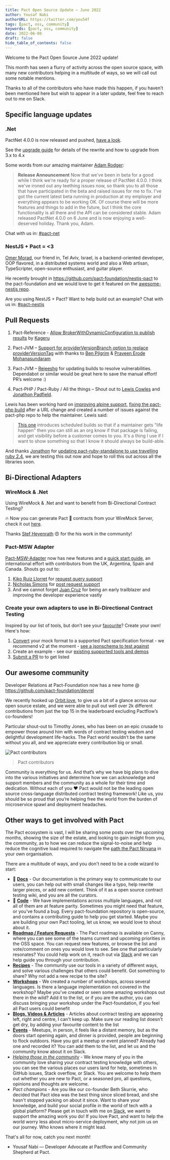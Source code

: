 ```yaml
---
title: Pact Open Source Update — June 2022
author: Yousaf Nabi
authorURL: https://twitter.com/you54f
tags: [pact, oss, community]
keywords: [pact, oss, community]
date: 2022-06-08
draft: false
hide_table_of_contents: false
---
```


Welcome to the Pact Open Source June 2022 update!

This month has seen a flurry of activity across the open source space, with many new contributors helping in a multitude of ways, so we will call out some notable mentions.

‌Thanks to all of the contributors who have made this happen, if you haven’t been mentioned here but wish to appear in a later update, feel free to reach out to me on Slack.

## Specific language updates

### .Net

PactNet 4.0.0 is now released and pushed, [have a look](https://www.nuget.org/packages/PactNet/).

See the [upgrade guide](https://github.com/pact-foundation/pact-net/blob/4.0.0/docs/upgrading-to-4.md) for details of the rewrite and how to upgrade from 3.x to 4.x

Some words from our amazing maintainer [Adam Rodger](https://github.com/adamrodger):

> **Release Announcement**
> Now that we've been in beta for a good while I think we're ready for a proper release of PactNet 4.0.0. I think we've ironed out any teething issues now, so thank you to all those that have participated in the beta and raised issues for me to fix.
> I've got the current latest beta running in production at my employer and everything appears to be working OK. Of course there will be more features and things to add in the future, but I think the core functionality is all there and the API can be considered stable.
> Adam released PactNet 4.0.0 on 6 June and is now enjoying a well-deserved holiday. Thank you, Adam.

Chat with us in: [#pact-net](https://pact-foundation.slack.com/archives/C9UTHV2AD)

### NestJS + Pact = <3

[Omer Morad](https://github.com/omermorad), our friend in, Tel Aviv, Israel, is a backend-oriented developer, OOP flavored, in a distributed systems world and also a Web artisan, TypeScripter, open-source enthusiast, and guitar player.

He recently brought in <https://github.com/pact-foundation/nestjs-pact> to the pact-foundation and we would love to get it featured on the [awesome-nestjs repo](https://github.com/jmcdo29/testing-nestjs/issues/1676).

Are you using NestJS + Pact? Want to help build out an example? Chat with us in: [#pact-nestjs](https://pact-foundation.slack.com/archives/C03ELGE8UMB)

## Pull Requests

1. Pact-Reference - [Allow BrokerWithDynamicConfiguration to publish results](https://github.com/pact-foundation/pact-reference/pull/194) by [Kageru](https://github.com/kageru)

2. Pact-JVM – [Support for providerVersionBranch option to replace providerVersionTag](https://github.com/pact-foundation/pact-jvm/issues/1555) with thanks to [Ben Pilgrim](https://github.com/TGNThump) & [Praveen Erode Mohanasundaram](https://github.com/praveen-em)

3. Pact-JVM – [Rejeeshg](https://github.com/pact-foundation/pact-jvm/pulls?q=is%3Apr+is%3Aclosed++author%3Arejeeshg) for updating builds to resolve vulnerabilities. Dependabot or similar would be great here to save the manual effort! PR’s welcome :)

4. Pact-PHP / Pact-Ruby / All the things – Shout out to [Lewis Cowles](https://github.com/Lewiscowles1986) and [Jonathon Padfield](https://github.com/trammel).

Lewis has been working hard on [improving alpine support](https://github.com/pact-foundation/pact-ruby-standalone/pull/73), [fixing the pact-php build](https://github.com/pact-foundation/pact-php/pull/249) after a URL change and created a number of issues against the pact-php repo to help the maintainer. Lewis said:

> [This one](https://github.com/pact-foundation/pact-php/pull/253) introduces scheduled builds so that if a maintainer gets "life happen" then you can still as an org know if that package is failing, and get visibility before a customer comes to you. It's a thing I use if I want to show something so that I know it should always be build-able.

And thanks [Jonathon](https://github.com/trammel) for [updating pact-ruby-standalone to use travelling ruby 2.4](https://github.com/pact-foundation/pact-ruby-standalone/pull/75), we are testing this out now and hope to roll this out across all the libraries soon.

## Bi-Directional Adapters

### WireMock & .Net

Using WireMock & .Net and want to benefit from Bi-Directional Contract Testing?

🔥 Now you can generate Pact 🔗 contracts from your WireMock Server, check it out [here](https://github.com/WireMock-Net/WireMock.Net/wiki/Pact).

Thanks [Stef Heyenrath](https://www.linkedin.com/in/ACoAAAClHlsBdpo1lJc1LiT8eM46fN2RNMYfVVo) 😍 for the his work in the community!

### Pact-MSW Adapter

[Pact-MSW-Adapter](https://github.com/pactflow/pact-msw-adapter) now has new features and a [quick start guide](https://docs.pactflow.io/docs/bi-directional-contract-testing/tools/msw), an international effort with contributors from the UK, Argentina, Spain and Canada. Shouts go out to:

1. [Kiko Ruiz Llorret](https://github.com/kikoruiz) for [request query support](https://github.com/pactflow/pact-msw-adapter/pull/46)
2. [Nicholas Simons](https://github.com/simonn01) for [post request support](https://github.com/pactflow/pact-msw-adapter/pull/42)
3. And we cannot forget [Juan Cruz](https://github.com/IJuanI) for being an early trailblazer and improving the developer experience vastly

### Create your own adapters to use in Bi-Directional Contract Testing

Inspired by our list of tools, but don’t see your [favourite](https://docs.pactflow.io/docs/bi-directional-contract-testing/tools)? Create your own! Here's how:

1. [Convert](https://docs.pactflow.io/docs/bi-directional-contract-testing/contracts/pact#converting-mocks-into-a-pact-compatible-format) your mock format to a supported Pact specification format - we recommend v2 at the moment - [see a jsonschema to test against](https://bitbucket.org/atlassian/pact-json-schema/src/master/schemas/v2/schema.json)
2. Create an example - see our [existing supported tools and demos](https://docs.pactflow.io/#bi-directional)
3. [Submit a PR](https://github.com/pactflow/docs.pactflow.io/) to to get listed

## Our awesome community

Developer Relations at Pact-Foundation now has a new home @ <https://github.com/pact-foundation/devrel>

We recently hooked up [Orbit.love](https://orbit.love/), to give us a bit of a glance across our open source estate, and we were able to pull out well over 2k different contributions from just the top 15 in the leaderboard excluding Pactflow’s co-founders!

Particular shout-out to Timothy Jones, who has been on an epic crusade to empower those around him with words of contract testing wisdom and delightful development life-hacks. The Pact world wouldn’t be the same without you all, and we appreciate every contribution big or small.

![Pact contributors](https://s3-ap-southeast-2.amazonaws.com/content-prod-529546285894/2022/06/Pact-Orbit-June-2022.png)

> Pact contributors

Community is everything for us. And that’s why we have big plans to dive into the various initiatives and determine how we can acknowledge and support members and the community as a whole for their time and dedication. Without each of you ❤️ Pact would not be the leading open source cross-language distributed contract testing framework! Like us, you should be so proud that you’re helping free the world from the burden of microservice spawl and deployment headaches.

## Other ways to get involved with Pact

The Pact ecosystem is vast, I will be sharing some posts over the upcoming months, showing the size of the estate, and looking to gain insight from you, the community, as to how we can reduce the signal-to-noise and help reduce the cognitive load required to navigate the [path the Pact Nirvana](https://docs.pact.io/pact_nirvana) in your own organisation.

There are a multitude of ways, and you don't need to be a code wizard to start:

- 📙 [**Docs**](https://docs.pact.io/contributing/docs) - Our documentation is the primary way to communicate to our users, you can help out with small changes like a typo, help rewrite larger pieces, or add new content. Think of it as a open source contract testing wiki, and you are all the curators.
- 🚀 [**Code**](https://docs.pact.io/contributing) - We have implementations across multiple languages, and not all of them are at feature parity. Sometimes you might need that feature, or you've found a bug. Every pact-foundation repository is open-source, and contains a contributing guide to help you get started. Maybe you are building your own Pact tooling, let us know, we would love to shout about it.
- [**Roadmap / Feature Requests**](https://docs.pact.io/roadmap) - The Pact roadmap is available on Canny, where you can see some of the teams current and upcoming priorities in the OSS space. You can request new features, or browse the list and vote/comment on ones you would love to see. See one that particularly resonates? You could help work on it, reach out via [Slack](https://pact-foundation.slack.com/ssb/redirect) and we can help guide you through your contribution.
- [**Recipes**](https://docs.pact.io/recipes) - The community use our tools in a variety of different ways, and solve various challenges that others could benefit. Got something to share? Why not add a new recipe to the site?
- [**Workshops**](https://docs.pact.io/implementation_guides/workshops) - We created a number of workshops, across several languages. Is there a language implementation not covered in the workshop? Maybe you've created or seen some amazing workshops out there in the wild? Add it to the list, or if you are the author, you can discuss bringing your workshop under the Pact-foundation, if you feel all Pact users could benefit
- [**Blogs, Videos & Articles**](https://docs.pact.io/blogs_videos_and_articles) - Articles about contract testing are appearing left, right and centre, I can't keep up. Make sure our reading list doesn't get dry, by adding your favourite content to the list
- [**Events**](https://docs.pact.io/events) - Meetups, in person, it feels like a distant memory, but as the doors start opening again, and dinner is provided, people are beginning to flock outdoors. Have you got a meetup or event planned? Already had one and recorded it? You can add them to the list, and let us and the community know about it on Slack.
- [_Helping those in the community_](https://docs.pact.io/help) - We know many of you in the community love sharing your contract testing knowledge with others, you can see the various places our users land for help, sometimes in GitHub issues, Stack overflow, or Slack. You are welcome to help them out whether you are new to Pact, or a seasoned pro, all questions, opinions and thoughts are welcome.
- _Pact champions_ - Are you like our co-founder Beth Skurrie, who decided that Pact idea was the best thing since sliced bread, and she hasn't stopped yacking on about it since. Want to share your knowledge, and build your social profile in the world of tech with a global platform? Please get in touch with me on [Slack](https://pact-foundation.slack.com/ssb/redirect), we want to support the amazing work you do!
  If you love Pact, and want to help the world worry less about micro-service deployment, why not join us on our journey. Who knows where it might lead.

That's all for now, catch you next month!

- Yousaf Nabi — Developer Advocate at Pactflow and Community Shepherd at Pact.
